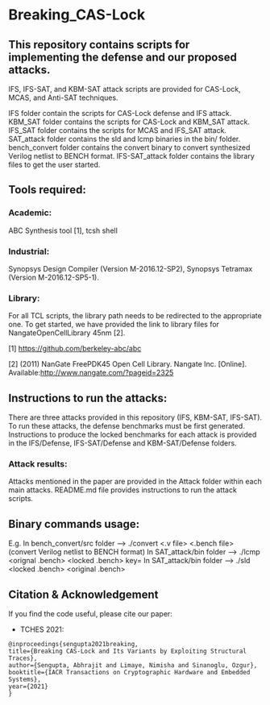 # Breaking_CAS-Lock

## This repository contains scripts for implementing the defense and our proposed attacks.
IFS, IFS-SAT, and KBM-SAT attack scripts are provided for CAS-Lock, MCAS, and Anti-SAT techniques.

IFS folder contain the scripts for CAS-Lock defense and IFS attack.
KBM_SAT folder contains the scripts for CAS-Lock and KBM_SAT attack.
IFS_SAT folder contains the scripts for MCAS and IFS_SAT attack.
SAT_attack folder contains the sld and lcmp binaries in the bin/ folder.
bench_convert folder contains the convert binary to convert synthesized Verilog netlist to BENCH format.
IFS-SAT_attack folder contains the library files to get the user started.

## Tools required:
### Academic:
ABC Synthesis tool [1], tcsh shell
### Industrial:
Synopsys Design Compiler (Version M-2016.12-SP2), Synopsys Tetramax (Version M-2016.12-SP5-1).
### Library:
For all TCL scripts, the library path needs to be redirected to the appropriate one. To get started, we have provided the link to library files for NangateOpenCellLibrary 45nm [2].

[1] https://github.com/berkeley-abc/abc

[2] (2011)  NanGate  FreePDK45  Open  Cell  Library.  Nangate  Inc.  [Online].  Available:http://www.nangate.com/?pageid=2325


## Instructions to run the attacks:
There are three attacks provided in this repository (IFS, KBM-SAT, IFS-SAT). To run these attacks, the defense benchmarks must be first generated. 
Instructions to produce the locked benchmarks for each attack is provided in the IFS/Defense, IFS-SAT/Defense and KBM-SAT/Defense folders.

### Attack results:
Attacks mentioned in the paper are provided in the Attack folder within each main attacks.
README.md file provides instructions to run the attack scripts.

## Binary commands usage:
E.g. 
In bench_convert/src folder --> ./convert  <.v file> <.bench file> (convert Verilog netlist to BENCH format)
In SAT_attack/bin folder --> ./lcmp <orignal .bench> <locked .bench> key=<keyvalue>
In SAT_attack/bin folder --> ./sld <locked .bench> <original .bench>

## Citation & Acknowledgement
If you find the code useful, please cite our paper:
* TCHES 2021:
```
@inproceedings{sengupta2021breaking,
title={Breaking CAS-Lock and Its Variants by Exploiting Structural Traces},
author={Sengupta, Abhrajit and Limaye, Nimisha and Sinanoglu, Ozgur},
booktitle={IACR Transactions on Cryptographic Hardware and Embedded Systems},
year={2021}
}
```
